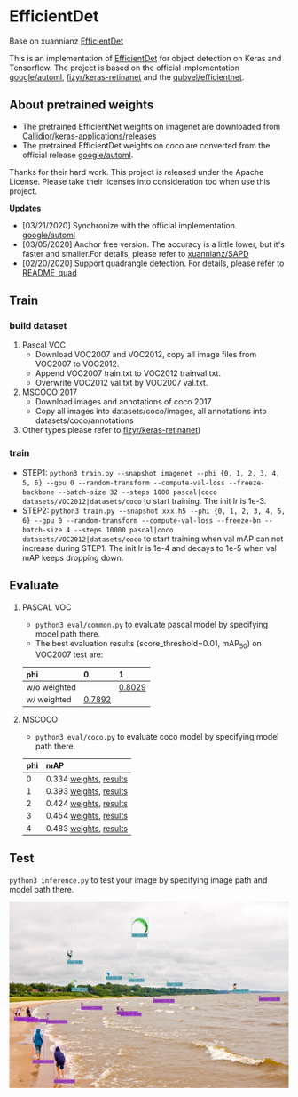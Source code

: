 # EfficientDet
Base on xuannianz [EfficientDet](https://github.com/xuannianz/EfficientDet)

This is an implementation of [EfficientDet](https://arxiv.org/pdf/1911.09070.pdf) for object detection on Keras and Tensorflow. 
The project is based on the official implementation [google/automl](https://github.com/google/automl), [fizyr/keras-retinanet](https://github.com/fizyr/keras-retinanet)
and the [qubvel/efficientnet](https://github.com/qubvel/efficientnet). 

## About pretrained weights
* The pretrained EfficientNet weights on imagenet are downloaded from [Callidior/keras-applications/releases](https://github.com/Callidior/keras-applications/releases)
* The pretrained EfficientDet weights on coco are converted from the official release [google/automl](https://github.com/google/automl).

Thanks for their hard work.
This project is released under the Apache License. Please take their licenses into consideration too when use this project.

**Updates**
- [03/21/2020] Synchronize with the official implementation. [google/automl](https://github.com/google/automl)
- [03/05/2020] Anchor free version. The accuracy is a little lower, but it's faster and smaller.For details, please refer to [xuannianz/SAPD](https://github.com/xuannianz/SAPD)
- [02/20/2020] Support quadrangle detection. For details, please refer to [README_quad](README_quad.md)

## Train
### build dataset 
1. Pascal VOC 
    * Download VOC2007 and VOC2012, copy all image files from VOC2007 to VOC2012.
    * Append VOC2007 train.txt to VOC2012 trainval.txt.
    * Overwrite VOC2012 val.txt by VOC2007 val.txt.
2. MSCOCO 2017
    * Download images and annotations of coco 2017
    * Copy all images into datasets/coco/images, all annotations into datasets/coco/annotations
3. Other types please refer to [fizyr/keras-retinanet](https://github.com/fizyr/keras-retinanet))
### train
* STEP1: `python3 train.py --snapshot imagenet --phi {0, 1, 2, 3, 4, 5, 6} --gpu 0 --random-transform --compute-val-loss --freeze-backbone --batch-size 32 --steps 1000 pascal|coco datasets/VOC2012|datasets/coco` to start training. The init lr is 1e-3.
* STEP2: `python3 train.py --snapshot xxx.h5 --phi {0, 1, 2, 3, 4, 5, 6} --gpu 0 --random-transform --compute-val-loss --freeze-bn --batch-size 4 --steps 10000 pascal|coco datasets/VOC2012|datasets/coco` to start training when val mAP can not increase during STEP1. The init lr is 1e-4 and decays to 1e-5 when val mAP keeps dropping down.
## Evaluate
1. PASCAL VOC
    * `python3 eval/common.py` to evaluate pascal model by specifying model path there.
    * The best evaluation results (score_threshold=0.01, mAP<sub>50</sub>) on VOC2007 test are: 

    | phi | 0 | 1 |
    | ---- | ---- | ---- |
    | w/o weighted |  | [0.8029](https://drive.google.com/open?id=1-QkMq56w4dZOTQUnbitF53NKEiNF9F_Q) |
    | w/ weighted | [0.7892](https://drive.google.com/open?id=1mrqL9rFoYW-4Jc57MsTipkvOTRy_EGfe) |  |
2. MSCOCO
    * `python3 eval/coco.py` to evaluate coco model by specifying model path there.
    
    | phi | mAP |
    | ---- | ---- |
    | 0 | 0.334 [weights](https://drive.google.com/open?id=1MNB5q6rJ4TK_gen3iriu8-ArG9jB8aR9), [results](https://drive.google.com/open?id=1U4Bdk4C7aNF7l4mvhh2Oi8mFpttEwB8s) |
    | 1 | 0.393 [weights](https://drive.google.com/open?id=11pQznCTi4MaVXqkJmCMcQhphMXurpx5Z), [results](https://drive.google.com/open?id=1NjGr3yG3_Rk1xVCk4sgVelTZNNz_E2vp) |
    | 2 | 0.424 [weights](https://drive.google.com/open?id=1_yXrOrY0FDnH-d_FQIPbGy4z2ax4aNh8), [results](https://drive.google.com/open?id=1UQP8kDj7tXHC2bs--Aq8x7w7FkVX4xJD) |
    | 3 | 0.454 [weights](https://drive.google.com/open?id=1VnxoBpEQmm0Z2uO3gjhYDeu-rNirba6c), [results](https://drive.google.com/open?id=1uruTEMPhl_JvbA_T9kCdutzeOR3gFX4g) |
    | 4 | 0.483 [weights](https://drive.google.com/open?id=1lQvTpnO_mfkHCRpcP28dxU4CWyK3xUzj), [results](https://drive.google.com/open?id=1s4nmgYaPqjbAgDlRF1AVVz6uWKDz7O_i) |
    
## Test
`python3 inference.py` to test your image by specifying image path and model path there. 

![image1](test/demo.jpg) 
